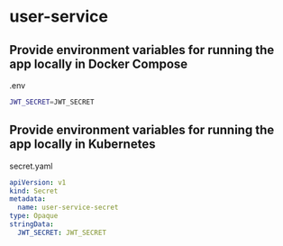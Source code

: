 # user-service

## Provide environment variables for running the app locally in Docker Compose

.env

```bash
JWT_SECRET=JWT_SECRET
```

## Provide environment variables for running the app locally in Kubernetes

secret.yaml

```yaml
apiVersion: v1
kind: Secret
metadata:
  name: user-service-secret
type: Opaque
stringData:
  JWT_SECRET: JWT_SECRET
```
